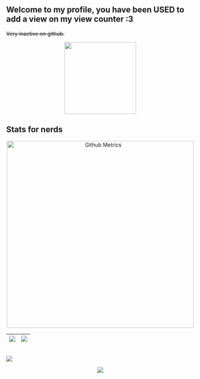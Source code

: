 ## Welcome to my profile, you have been USED to add a view on my view counter :3

~~Very inactive on github.~~

<p align="center">
  <img width="192" height="192" src="https://user-images.githubusercontent.com/79518089/141609256-ddcafafa-dca0-4cc3-b203-008e441ae2a2.gif">
</p>

## Stats for nerds

<p>
  
  <p align="center">

<img width="500" src="https://metrics.lecoq.io/string-dot-byte" alt="Github Metrics">
  
<br>

</p>
  
  |![](https://github-readme-stats.vercel.app/api?username=string-dot-byte&&show_icons=true&title_color=ffffff&icon_color=bb2acf&text_color=b5b5b5&bg_color=151515)|![](https://github-readme-stats.vercel.app/api/top-langs/?username=string-dot-byte&layout=compact&theme=dark&langs_count=10)|
|-|-|
  
  
  <br>
  <img style="vertical-align: middle;" src="https://activity-graph.herokuapp.com/graph?username=string-dot-byte&theme=xcode">
  <br>
  
  <p align="center">
    <img style="text-align:center;" src="https://komarev.com/ghpvc/?username=string-dot-byte&style=flat-square">
  </p>
</p>
